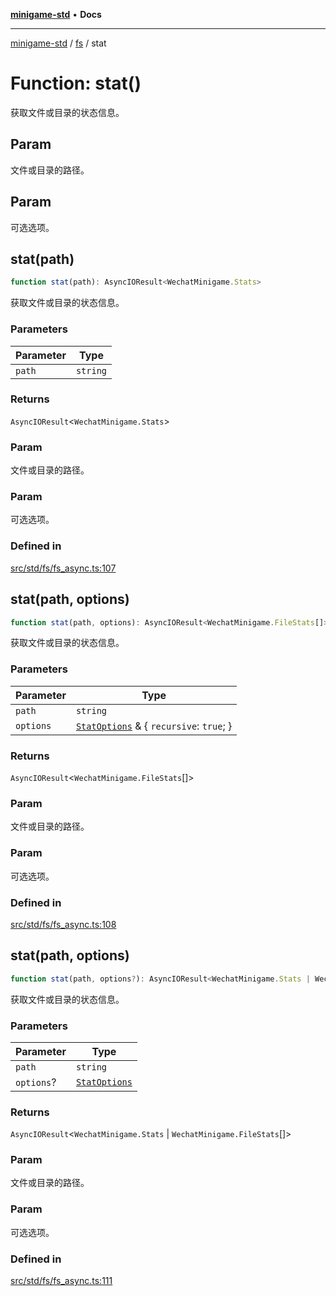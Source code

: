 [**minigame-std**](../../../README.md) • **Docs**

***

[minigame-std](../../../README.md) / [fs](../README.md) / stat

# Function: stat()

获取文件或目录的状态信息。

## Param

文件或目录的路径。

## Param

可选选项。

## stat(path)

```ts
function stat(path): AsyncIOResult<WechatMinigame.Stats>
```

获取文件或目录的状态信息。

### Parameters

| Parameter | Type |
| ------ | ------ |
| `path` | `string` |

### Returns

`AsyncIOResult`\<`WechatMinigame.Stats`\>

### Param

文件或目录的路径。

### Param

可选选项。

### Defined in

[src/std/fs/fs\_async.ts:107](https://github.com/JiangJie/minigame-std/blob/0b3f4c24a764d15c8d4cfbfab659d3f6c53dfd93/src/std/fs/fs_async.ts#L107)

## stat(path, options)

```ts
function stat(path, options): AsyncIOResult<WechatMinigame.FileStats[]>
```

获取文件或目录的状态信息。

### Parameters

| Parameter | Type |
| ------ | ------ |
| `path` | `string` |
| `options` | [`StatOptions`](../interfaces/StatOptions.md) & \{ `recursive`: `true`; \} |

### Returns

`AsyncIOResult`\<`WechatMinigame.FileStats`[]\>

### Param

文件或目录的路径。

### Param

可选选项。

### Defined in

[src/std/fs/fs\_async.ts:108](https://github.com/JiangJie/minigame-std/blob/0b3f4c24a764d15c8d4cfbfab659d3f6c53dfd93/src/std/fs/fs_async.ts#L108)

## stat(path, options)

```ts
function stat(path, options?): AsyncIOResult<WechatMinigame.Stats | WechatMinigame.FileStats[]>
```

获取文件或目录的状态信息。

### Parameters

| Parameter | Type |
| ------ | ------ |
| `path` | `string` |
| `options`? | [`StatOptions`](../interfaces/StatOptions.md) |

### Returns

`AsyncIOResult`\<`WechatMinigame.Stats` \| `WechatMinigame.FileStats`[]\>

### Param

文件或目录的路径。

### Param

可选选项。

### Defined in

[src/std/fs/fs\_async.ts:111](https://github.com/JiangJie/minigame-std/blob/0b3f4c24a764d15c8d4cfbfab659d3f6c53dfd93/src/std/fs/fs_async.ts#L111)
